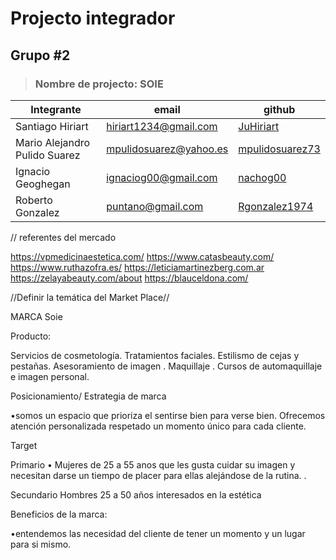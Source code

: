 # Projecto integrador

## Grupo #2

> ### Nombre de projecto: SOIE 

| Integrante                    | email                  | github                             |
|-------------------------------|------------------------|------------------------------------|
| Santiago Hiriart              | hiriart1234@gmail.com  | [JuHiriart](https://github.com/JuHiriart)       |
| Mario Alejandro Pulido Suarez | mpulidosuarez@yahoo.es | [mpulidosuarez73](https://github.com/mpulidosuarez73) |
| Ignacio Geoghegan             | ignaciog00@gmail.com   | [nachog00](https://github.com/nachog00)        |
| Roberto Gonzalez              | puntano@gmail.com      | [Rgonzalez1974](https://github.com/Rgonzalez1974)   |

// referentes del mercado

https://vpmedicinaestetica.com/
https://www.catasbeauty.com/
https://www.ruthazofra.es/
https://leticiamartinezberg.com.ar
https://zelayabeauty.com/about
https://blauceldona.com/

//Definir la temática del Market Place//

MARCA Soie

Producto:

Servicios de cosmetología. Tratamientos faciales. Estilismo de cejas y pestañas. Asesoramiento de imagen . Maquillaje . Cursos de automaquillaje e imagen personal.

Posicionamiento/ Estrategia de marca

•somos un espacio que prioriza el sentirse bien para verse bien. Ofrecemos atención personalizada respetado un momento único para cada cliente.

Target

Primario
• Mujeres de 25 a 55 anos que les gusta cuidar su imagen y necesitan darse un tiempo de placer para ellas alejándose de la rutina. .

Secundario
Hombres 25 a 50 años interesados en la estética

Beneficios de la marca:

•entendemos las necesidad del cliente de tener un momento y un lugar para si mismo.

